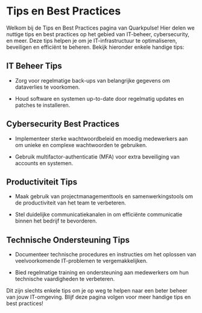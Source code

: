 # Tips en Best Practices

Welkom bij de Tips en Best Practices pagina van Quarkpulse! Hier delen we nuttige tips en best practices op het gebied van IT-beheer, cybersecurity, en meer. Deze tips helpen je om je IT-infrastructuur te optimaliseren, beveiligen en efficiënt te beheren. Bekijk hieronder enkele handige tips:

## IT Beheer Tips

- Zorg voor regelmatige back-ups van belangrijke gegevens om dataverlies te voorkomen.
  
- Houd software en systemen up-to-date door regelmatig updates en patches te installeren.

## Cybersecurity Best Practices

- Implementeer sterke wachtwoordbeleid en moedig medewerkers aan om unieke en complexe wachtwoorden te gebruiken.
  
- Gebruik multifactor-authenticatie (MFA) voor extra beveiliging van accounts en systemen.

## Productiviteit Tips

- Maak gebruik van projectmanagementtools en samenwerkingstools om de productiviteit van het team te verbeteren.
  
- Stel duidelijke communicatiekanalen in om efficiënte communicatie binnen het bedrijf te bevorderen.

## Technische Ondersteuning Tips

- Documenteer technische procedures en instructies om het oplossen van veelvoorkomende IT-problemen te vergemakkelijken.
  
- Bied regelmatige training en ondersteuning aan medewerkers om hun technische vaardigheden te verbeteren.

Dit zijn slechts enkele tips om je op weg te helpen naar een beter beheer van jouw IT-omgeving. Blijf deze pagina volgen voor meer handige tips en best practices!
